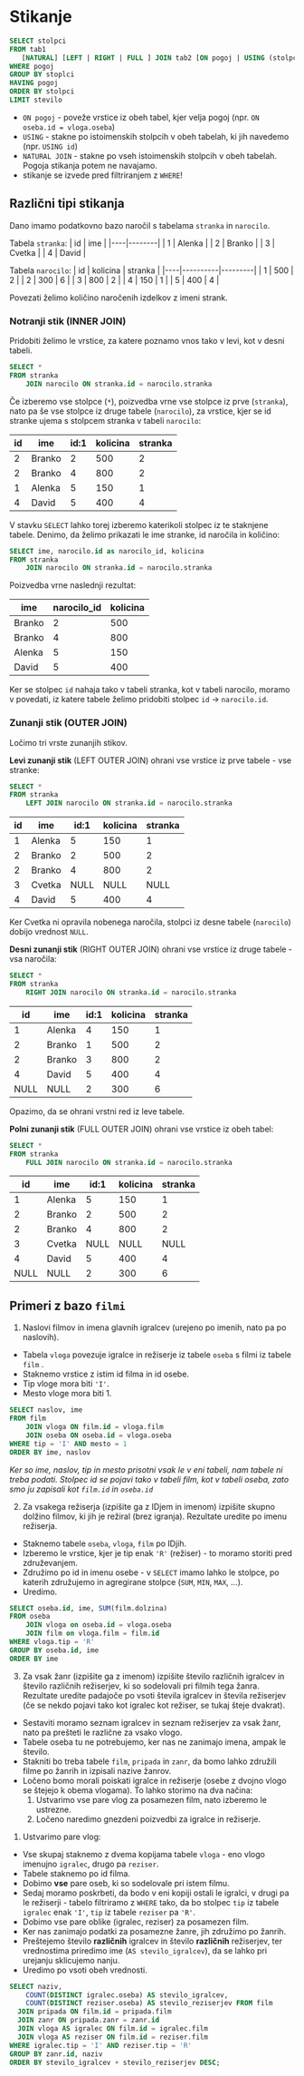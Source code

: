 # Stikanje

```sql
SELECT stolpci
FROM tab1 
   [NATURAL] [LEFT | RIGHT | FULL ] JOIN tab2 [ON pogoj | USING (stolpci)]
WHERE pogoj
GROUP BY stoplci
HAVING pogoj
ORDER BY stolpci
LIMIT stevilo
```

* `ON pogoj` - poveže vrstice iz obeh tabel, kjer velja pogoj (npr. `ON oseba.id = vloga.oseba`)
* `USING` - stakne po istoimenskih stolpcih v obeh tabelah, ki jih navedemo (npr. `USING id`)
* `NATURAL JOIN` - stakne po vseh istoimenskih stolpcih v obeh tabelah. Pogoja stikanja potem ne navajamo.
* stikanje se izvede pred filtriranjem z `WHERE`!


## Različni tipi stikanja

Dano imamo podatkovno bazo naročil s tabelama `stranka` in `narocilo`.

Tabela `stranka`:
| id | ime    |
|----|--------|
| 1  | Alenka |
| 2  | Branko |
| 3  | Cvetka |
| 4  | David  |

Tabela `narocilo`:
| id | kolicina | stranka |
|----|----------|---------|
| 1  | 500      | 2       |
| 2  | 300      | 6       |
| 3  | 800      | 2       |
| 4  | 150      | 1       |
| 5  | 400      | 4       |

Povezati želimo količino naročenih izdelkov z imeni strank.

### Notranji stik (INNER JOIN)

Pridobiti želimo le vrstice, za katere poznamo vnos tako v levi, kot v desni tabeli.

```sql
SELECT *
FROM stranka
    JOIN narocilo ON stranka.id = narocilo.stranka
```

Če izberemo vse stolpce (`*`), poizvedba vrne vse stolpce iz prve (`stranka`), nato pa še vse stolpce iz druge tabele (`narocilo`), za vrstice, kjer se id stranke ujema s stolpcem stranka v tabeli `narocilo`:

| id | ime    | id:1 | kolicina | stranka |
|----|--------|------|----------|---------|
| 2  | Branko | 2    | 500      | 2       |
| 2  | Branko | 4    | 800      | 2       |
| 1  | Alenka | 5    | 150      | 1       |
| 4  | David  | 5    | 400      | 4       |

V stavku `SELECT` lahko torej izberemo katerikoli stolpec iz te staknjene tabele.
Denimo, da želimo prikazati le ime stranke, id naročila in količino:

```sql
SELECT ime, narocilo.id as narocilo_id, kolicina
FROM stranka
    JOIN narocilo ON stranka.id = narocilo.stranka
```
Poizvedba vrne naslednji rezultat:

| ime    | narocilo_id | kolicina |
|--------|------|----------|
| Branko | 2    | 500      |
| Branko | 4    | 800      |
| Alenka | 5    | 150      |
| David  | 5    | 400      |

Ker se stolpec `id` nahaja tako v tabeli stranka, kot v tabeli narocilo, moramo v povedati, iz katere tabele želimo pridobiti stolpec `id` -> `narocilo.id`.

### Zunanji stik (OUTER JOIN)

Ločimo tri vrste zunanjih stikov.

**Levi zunanji stik** (LEFT OUTER JOIN) ohrani vse vrstice iz prve tabele - vse stranke:

```sql
SELECT *
FROM stranka
    LEFT JOIN narocilo ON stranka.id = narocilo.stranka
```

| id | ime    | id:1 | kolicina | stranka |
|----|--------|------|----------|---------|
| 1  | Alenka | 5    | 150      | 1       |
| 2  | Branko | 2    | 500      | 2       |
| 2  | Branko | 4    | 800      | 2       |
| 3  | Cvetka | NULL | NULL     | NULL    |
| 4  | David  | 5    | 400      | 4       |

Ker Cvetka ni opravila nobenega naročila, stolpci iz desne tabele (`narocilo`) dobijo vrednost `NULL`.

**Desni zunanji stik** (RIGHT OUTER JOIN) ohrani vse vrstice iz druge tabele - vsa naročila:

```sql
SELECT *
FROM stranka
    RIGHT JOIN narocilo ON stranka.id = narocilo.stranka
```

| id | ime    | id:1 | kolicina | stranka |
|----|--------|------|----------|---------|
| 1     | Alenka    |	4 |	150 | 1 |
| 2     | Branko    |	1 |	500 | 2 |
| 2     | Branko    |	3 |	800 | 2 |
| 4     | David     |	5 |	400 | 4 |
| NULL  | NULL      |	2 |	300 | 6 |

Opazimo, da se ohrani vrstni red iz leve tabele.

**Polni zunanji stik** (FULL OUTER JOIN) ohrani vse vrstice iz obeh tabel:

```sql
SELECT *
FROM stranka
    FULL JOIN narocilo ON stranka.id = narocilo.stranka
```

| id | ime    | id:1 | kolicina | stranka |
|----|--------|------|----------|---------|
| 1  | Alenka | 5    | 150      | 1       |
| 2  | Branko | 2    | 500      | 2       |
| 2  | Branko | 4    | 800      | 2       |
| 3  | Cvetka | NULL | NULL     | NULL    |
| 4  | David  | 5    | 400      | 4       |
 NULL| NULL   |	2    | 300      | 6       |

## Primeri z bazo `filmi`

1. Naslovi filmov in imena glavnih igralcev (urejeno po imenih, nato pa po naslovih).

* Tabela `vloga` povezuje igralce in režiserje iz tabele `oseba` s filmi iz tabele `film` .
* Staknemo vrstice z istim id filma in id osebe.
* Tip vloge mora biti `'I'`.
* Mesto vloge mora biti 1.

```sql
SELECT naslov, ime
FROM film
    JOIN vloga ON film.id = vloga.film
    JOIN oseba ON oseba.id = vloga.oseba
WHERE tip = 'I' AND mesto = 1
ORDER BY ime, naslov
```

_Ker so ime, naslov, tip in mesto prisotni vsak le v eni tabeli, nam tabele ni treba podati. Stolpec id se pojavi tako v tabeli film, kot v tabeli oseba, zato smo ju zapisali kot `film.id` in `oseba.id`_

2. Za vsakega režiserja (izpišite ga z IDjem in imenom) izpišite skupno dolžino filmov, ki jih je režiral (brez igranja). Rezultate uredite po imenu režiserja.

* Staknemo tabele `oseba`, `vloga`, `film` po IDjih.
* Izberemo le vrstice, kjer je tip enak `'R'` (režiser) - to moramo storiti pred združevanjem.
* Združimo po id in imenu osebe - v `SELECT` imamo lahko le stolpce, po katerih združujemo in agregirane stolpce (`SUM`, `MIN`, `MAX`, ...).
* Uredimo.

```sql
SELECT oseba.id, ime, SUM(film.dolzina)
FROM oseba
    JOIN vloga on oseba.id = vloga.oseba
    JOIN film on vloga.film = film.id
WHERE vloga.tip = 'R'
GROUP BY oseba.id, ime
ORDER BY ime
```

3. Za vsak žanr (izpišite ga z imenom) izpišite število različnih igralcev in število različnih režiserjev, ki so sodelovali pri filmih tega žanra. Rezultate uredite padajoče po vsoti števila igralcev in števila režiserjev (če se nekdo pojavi tako kot igralec kot režiser, se tukaj šteje dvakrat).

* Sestaviti moramo seznam igralcev in seznam režiserjev za vsak žanr, nato pa prešteti le različne za vsako vlogo.
* Tabele oseba tu ne potrebujemo, ker nas ne zanimajo imena, ampak le število.
* Stakniti bo treba tabele `film`, `pripada` in `zanr`, da bomo lahko združili filme po žanrih in izpisali nazive žanrov.
* Ločeno bomo morali poiskati igralce in režiserje (osebe z dvojno vlogo se štejejo k obema vlogama). To lahko storimo na dva načina:
    1. Ustvarimo vse pare vlog za posamezen film, nato izberemo le ustrezne.
    2. Ločeno naredimo gnezdeni poizvedbi za igralce in režiserje.


1. Ustvarimo pare vlog:

* Vse skupaj staknemo z dvema kopijama tabele `vloga` - eno vlogo imenujno `igralec`, drugo pa `reziser`.
* Tabele staknemo po id filma.
* Dobimo **vse** pare oseb, ki so sodelovale pri istem filmu.
* Sedaj moramo poskrbeti, da bodo v eni kopiji ostali le igralci, v drugi pa le režiserji - tabelo filtriramo z `WHERE` tako, da bo stolpec `tip` iz tabele `igralec` enak `'I'`, `tip` iz tabele `reziser` pa `'R'`.
* Dobimo vse pare oblike (igralec, reziser) za posamezen film.
* Ker nas zanimajo podatki za posamezne žanre, jih združimo po žanrih.
* Preštejemo število **različnih** igralcev in število **različnih** režiserjev, ter vrednostima priredimo ime (`AS stevilo_igralcev`), da se lahko pri urejanju sklicujemo nanju.
* Uredimo po vsoti obeh vrednosti.

```sql
SELECT naziv,
    COUNT(DISTINCT igralec.oseba) AS stevilo_igralcev,
    COUNT(DISTINCT reziser.oseba) AS stevilo_reziserjev FROM film
  JOIN pripada ON film.id = pripada.film
  JOIN zanr ON pripada.zanr = zanr.id
  JOIN vloga AS igralec ON film.id = igralec.film
  JOIN vloga AS reziser ON film.id = reziser.film
WHERE igralec.tip = 'I' AND reziser.tip = 'R'
GROUP BY zanr.id, naziv
ORDER BY stevilo_igralcev + stevilo_reziserjev DESC;
```